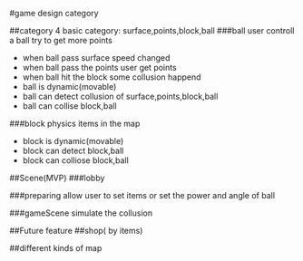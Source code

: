 #game design category

##category
 4 basic category: surface,points,block,ball 
###ball
user controll a ball try to get more points
- when ball pass surface speed changed
- when ball pass the points user get points
- when ball hit the block some collusion happend
- ball is dynamic(movable)
- ball can detect collusion of surface,points,block,ball
- ball can collise block,ball
 
###block
physics items in the map
- block is dynamic(movable)
- block can detect block,ball
- block can colliose block,ball


##Scene(MVP)
###lobby

###preparing
allow user to set items or set the power and angle of ball

###gameScene
simulate the collusion

##Future feature
##shop( by items)

##different kinds of map
